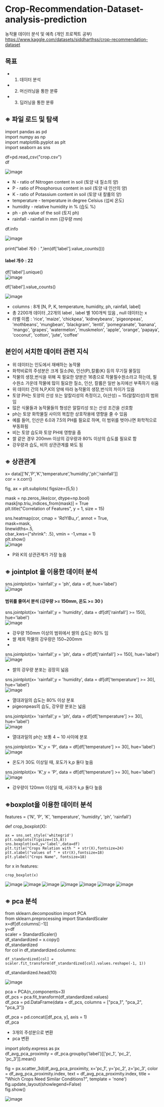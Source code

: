 # Crop-Recommendation-Dataset-analysis-prediction


농작물 데이터 분석 및 예측 (개인 프로젝트 공부) 
https://www.kaggle.com/datasets/siddharthss/crop-recommendation-dataset

## 목표 
- 1. 데이터 분석
- 2. 머신러닝을 통한 분류
- 3. 딥러닝을 통한 분류


## ※ 파일 로드 및 탐색 

import pandas as pd <br>
import numpy as np<br>
import matplotlib.pyplot as plt<br>
import seaborn as sns<br>

df=pd.read_csv("crop.csv")<br>
df<br>

![image](https://user-images.githubusercontent.com/111934213/211227584-2135af44-d0fc-45d3-8209-35421df1a43d.png)<br>

- N - ratio of Nitrogen content in soil (토양 내 질소의 양)
- P - ratio of Phosphorous content in soil (토양 내 인산의 양)
- K - ratio of Potassium content in soil (토양 내 칼륨의 양)
- temperature - temperature in degree Celsius (섭씨 온도)
- humidity - relative humidity in % (습도 %)
- ph - ph value of the soil (토지 ph)
- rainfall - rainfall in mm (강우량 mm)

df.info <br>

![image](https://user-images.githubusercontent.com/111934213/211227595-ceac37a7-645b-4ea5-a735-d6581c5bfdbf.png)<br>

print("label 개수 : ",len(df['label'].value_counts())) <br>
####  label 개수 : 22 <br>

df['label'].unique() <br>
![image](https://user-images.githubusercontent.com/111934213/211248377-d34acb6c-0c44-44ca-90ed-39e69acb6dad.png)


df['label'].value_counts() <br>

![image](https://user-images.githubusercontent.com/111934213/211227812-3cc4283a-0911-45db-836b-374e0e43bbf8.png) <br>


- columns : 8개 [N, P,	K,	temperature,	humidity,	ph,	rainfall,	label] <br>
- 총 2200개 데이터 ,22개의 label ,  label 별 100개씩 있음 , null 데이터는 x <br>
- 라벨 이름 : 'rice', 'maize', 'chickpea', 'kidneybeans', 'pigeonpeas',
       'mothbeans', 'mungbean', 'blackgram', 'lentil', 'pomegranate',
       'banana', 'mango', 'grapes', 'watermelon', 'muskmelon', 'apple',
       'orange', 'papaya', 'coconut', 'cotton', 'jute', 'coffee'<br>

## 본인이 서치한 데이터 관련 지식 <br>

- 위 데이터는 인도에서 재배하는 농작물 
- 화학비료의 주성분은 크게 질소(N), 인산(P),칼륨(K) 등의 무기질 물질임
- 작물의 생장,번식을 위해 꼭 필요한 양분은 16종으로 작물필수원소라고 하는데, 필수원소 가운데 작물에 많이 필요한 질소, 인산, 칼륨은 일반 농지에선 부족하기 쉬움
- 위 데이터 간의 N,P,K의 양에 따라 농작물의 생장,번식의 차이가 있음
- 토양 PH는 토양의 산성 또는 알칼리성의 측정이고, 0(산성) ~ 15(알칼리성)의 범위임
- 많은 식물들과 농작물들의 형성은 알칼리성 또는 산성 조건을 선호함
- ph는 토양 화학물질 사이의 복잡한 상호작용에 영향을 줄 수 있음
- 예를 들어, 인산은 6.0과 7.5의 PH를 필요로 하며, 이 범위를 벗어나면 화학적으로 부동화됨
- 비는 토양 습도와 토양 PH에 영향을 줌
- 쌀 같은 경우 200mm 이상의 강우량과 80% 이상의 습도를 필요로 함
- 강우량과 습도, 비의 상관관계를 봐도 됨



## ※ 상관관계 

x= data[['N','P','K','temperature','humidity','ph','rainfall']] <br>
cor = x.corr() <br>

fig, ax = plt.subplots( figsize=(5,5) ) <br>


mask = np.zeros_like(cor, dtype=np.bool) <br>
mask[np.triu_indices_from(mask)] = True <br>
plt.title("Correlation of Features", y = 1, size = 15)<br>

sns.heatmap(cor, 
            cmap = 'RdYlBu_r', 
            annot = True,   
            mask=mask,      
            linewidths=.5,  
            cbar_kws={"shrink": .5},
            vmin = -1,vmax = 1)  <br>
plt.show()<br>
![image](https://user-images.githubusercontent.com/111934213/211250367-00f84e08-17c6-445f-bf50-19bc37cd46c6.png) <br>

- P와 K의 상관관계가 가장 높음

## ※ jointplot 을 이용한 데이터 분석

sns.jointplot(x= 'rainfall',y = 'ph', data = df, hue='label') <br>
![image](https://user-images.githubusercontent.com/111934213/211250798-a7bc7a4e-31e4-437d-997f-c3adf7d0527a.png)
#### 범위를 줄여서 분석 (강우량 >= 150mm, 온도 >= 30 )

sns.jointplot(x= 'rainfall',y = 'humidity', data = df[df['rainfall'] >= 150], hue='label')<br>
![image](https://user-images.githubusercontent.com/111934213/211250819-6a420423-52b6-4bd9-af8c-e0f025e81bd0.png)

- 강우량 150mm 이상의 범위에서 쌀의 습도는 80% 임<br>
- 쌀 제외 작물의 강우량은 150~200mm <br>
- 
sns.jointplot(x= 'rainfall',y = 'ph', data = df[df['rainfall'] >= 150], hue='label')<br>
![image](https://user-images.githubusercontent.com/111934213/211250842-c0bcdba8-1d50-48cd-ba89-9cbd97acf706.png)
- 쌀의 강우량 분포는 굉장히 넓음<br>


sns.jointplot(x= 'rainfall',y = 'humidity', data = df[df['temperature'] >= 30], hue='label')<br>
![image](https://user-images.githubusercontent.com/111934213/211250858-1d40dbe4-d3c1-4656-8c93-c7b482313917.png)
- 열대과일의 습도는 80% 이상 분포<br>
- pigeonpeas의 습도, 강우량 분포는 넓음<br>

sns.jointplot(x= 'rainfall',y = 'ph', data = df[df['temperature'] >= 30], hue='label')<br>
![image](https://user-images.githubusercontent.com/111934213/211250889-15956119-6728-4265-9206-2225a98efe6f.png)

- 열대과일의 ph는 보통 4 ~ 10 사이에 분포<br>

sns.jointplot(x= 'K',y = 'P', data = df[df['temperature'] >= 30], hue='label') <br>
![image](https://user-images.githubusercontent.com/111934213/211251887-9b0ed190-e1e1-436f-bb03-10771a38de29.png)

- 온도가 30도 이상일 때, 포도가 k,p 둘다 높음

sns.jointplot(x= 'K',y = 'P', data = df[df['temperature'] >= 30], hue='label') <br>
![image](https://user-images.githubusercontent.com/111934213/211251907-224f935b-6bbe-4aca-ab34-3e8445db39a4.png)

- 강우량이 120mm 이상일 때, 사과가 k,p 둘다 높음

## ※boxplot을 이용한 데이터 분석 
           
features = {'N', 'P', 'K', 'temperature', 'humidity', 'ph', 'rainfall'} <br>

def crop_boxplot(X): <br>

    ax = sns.set_style('whitegrid')
    plt.subplots(figsize=(15,8))
    sns.boxplot(x=X,y='label',data=df)
    plt.title("Crops Relation with " + str(X),fontsize=24)
    plt.xlabel("values of " + str(X),fontsize=18)
    plt.ylabel("Crops Name", fontsize=18)           
           
for x in features: <br>

    crop_boxplot(x)
    
![image](https://user-images.githubusercontent.com/111934213/211252383-5601b459-7b7a-4e10-bbba-c73adfd31ad1.png)
![image](https://user-images.githubusercontent.com/111934213/211252395-d917b793-7d29-4461-9ecb-5499c84cb091.png)
![image](https://user-images.githubusercontent.com/111934213/211252405-95061600-ceff-477f-9f1d-64ab05e8c9f8.png)
![image](https://user-images.githubusercontent.com/111934213/211252413-5689b084-e315-4ed2-ab4b-4a582e2a7514.png)
![image](https://user-images.githubusercontent.com/111934213/211252422-d71eb123-582e-405a-a076-a10481f10831.png)
![image](https://user-images.githubusercontent.com/111934213/211252428-02723dc9-6a93-4932-ae4e-4a5805beb670.png)
![image](https://user-images.githubusercontent.com/111934213/211252435-9c87e118-3cfd-4403-be41-9d91cfc9767b.png)

## ※ pca 분석

from sklearn.decomposition import PCA <br>
from sklearn.preprocessing import StandardScaler <br>
x=df[df.columns[:-1]] <br>
y=df <br>
scaler = StandardScaler() <br>
df_standardized = x.copy() <br>
df_standardized <br>
for col in df_standardized.columns: <br>

    df_standardized[col] = scaler.fit_transform(df_standardized[col].values.reshape(-1, 1))

df_standardized.head(10)   <br>

![image](https://user-images.githubusercontent.com/111934213/211252700-8d272c88-9ede-47a2-a10d-71258e0d120e.png) <br>

pca = PCA(n_components=3) <br>
df_pcs = pca.fit_transform(df_standardized.values) <br>
df_pca = pd.DataFrame(data = df_pcs, columns = ["pca_1", "pca_2", "pca_3"]) <br>

df_pca = pd.concat([df_pca, y], axis = 1) <br>
df_pca <br>

- 3개의 주성분으로 변환
- pca 변환 


import plotly.express as px <br>
df_avg_pca_proximity = df_pca.groupby('label')[['pc_1', 'pc_2', 'pc_3']].mean() <br>

fig = px.scatter_3d(df_avg_pca_proximity, x='pc_1', y='pc_2', z='pc_3',
                    color = df_avg_pca_proximity.index,
                    text = df_avg_pca_proximity.index, 
                    title = "Which Crops Need Similar Conditions?",
                    template = 'none') <br>
fig.update_layout(showlegend=False) <br>
fig.show() <br>

![image](https://user-images.githubusercontent.com/111934213/211252968-3eaa83c3-ca4b-4d51-a3bc-8d9be3397d52.png) <br>



